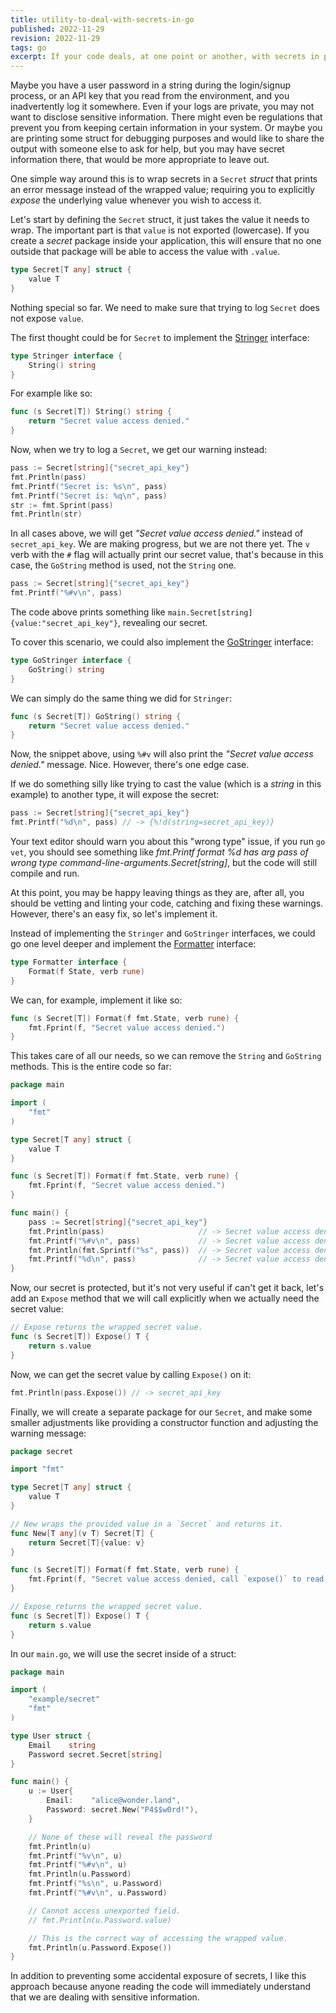 ```yaml
---
title: utility-to-deal-with-secrets-in-go
published: 2022-11-29
revision: 2022-11-29
tags: go
excerpt: If your code deals, at one point or another, with secrets in plain text, it might be a good idea to prevent accidental logging of such sensitive information.
---
```




Maybe you have a user password in a string during the login/signup process, or an API key that you read from the environment, and you inadvertently log it somewhere.
Even if your logs are private, you may not want to disclose sensitive information.
There might even be regulations that prevent you from keeping certain information in your system.
Or maybe you are printing some struct for debugging purposes and would like to share the output with someone else to ask for help, but you may have secret information there, that would be more appropriate to leave out.

One simple way around this is to wrap secrets in a `Secret` _struct_ that prints an error message instead of the wrapped value; requiring you to explicitly _expose_ the underlying value whenever you wish to access it.

Let's start by defining the `Secret` struct, it just takes the value it needs to wrap. The important part is that `value` is not exported (lowercase). If you create a _secret_ package inside your application, this will ensure that no one outside that package will be able to access the value with `.value`.

```go
type Secret[T any] struct {
    value T
}
```

Nothing special so far. We need to make sure that trying to log `Secret` does not expose `value`.

The first thought could be for `Secret` to implement the [Stringer](https://pkg.go.dev/fmt#Stringer) interface:

```go
type Stringer interface {
    String() string
}
```

For example like so:

```go
func (s Secret[T]) String() string {
    return "Secret value access denied."
}
```

Now, when we try to log a `Secret`, we get our warning instead:

```go
pass := Secret[string]{"secret_api_key"}
fmt.Println(pass)
fmt.Printf("Secret is: %s\n", pass)
fmt.Printf("Secret is: %q\n", pass)
str := fmt.Sprint(pass)
fmt.Println(str)
```

In all cases above, we will get _"Secret value access denied."_ instead of `secret_api_key`. We are making progress, but we are not there yet. The `v` verb with the `#` flag will actually print our secret value, that's because in this case, the `GoString` method is used, not the `String` one.

```go
pass := Secret[string]{"secret_api_key"}
fmt.Printf("%#v\n", pass)
```

The code above prints something like `main.Secret[string]{value:"secret_api_key"}`, revealing our secret.

To cover this scenario, we could also implement the [GoStringer](https://pkg.go.dev/fmt#GoStringer) interface:

```go
type GoStringer interface {
    GoString() string
}
```

We can simply do the same thing we did for `Stringer`:

```go
func (s Secret[T]) GoString() string {
    return "Secret value access denied."
}
```

Now, the snippet above, using `%#v` will also print the _"Secret value access denied."_ message. Nice. However, there's one edge case.

If we do something silly like trying to cast the value (which is a _string_ in this example) to another type, it will expose the secret:

```go
pass := Secret[string]{"secret_api_key"}
fmt.Printf("%d\n", pass) // -> {%!d(string=secret_api_key)}
```

Your text editor should warn you about this "wrong type" issue, if you run `go vet`, you should see something like _fmt.Printf format %d has arg pass of wrong type command-line-arguments.Secret[string]_, but the code will still compile and run.

At this point, you may be happy leaving things as they are, after all, you should be vetting and linting your code, catching and fixing these warnings. However, there's an easy fix, so let's implement it.

Instead of implementing the `Stringer` and `GoStringer` interfaces, we could go one level deeper and implement the [Formatter](https://pkg.go.dev/fmt#Formatter) interface:

```go
type Formatter interface {
    Format(f State, verb rune)
}
```

We can, for example, implement it like so:

```go
func (s Secret[T]) Format(f fmt.State, verb rune) {
    fmt.Fprint(f, "Secret value access denied.")
}
```

This takes care of all our needs, so we can remove the `String` and `GoString` methods. This is the entire code so far:

```go
package main

import (
    "fmt"
)

type Secret[T any] struct {
    value T
}

func (s Secret[T]) Format(f fmt.State, verb rune) {
    fmt.Fprint(f, "Secret value access denied.")
}

func main() {
    pass := Secret[string]{"secret_api_key"}
    fmt.Println(pass)                     // -> Secret value access denied.
    fmt.Printf("%#v\n", pass)             // -> Secret value access denied.
    fmt.Println(fmt.Sprintf("%s", pass))  // -> Secret value access denied.
    fmt.Printf("%d\n", pass)              // -> Secret value access denied.
}
```

Now, our secret is protected, but it's not very useful if can't get it back, let's add an `Expose` method that we will call explicitly when we actually need the secret value:

```go
// Expose returns the wrapped secret value.
func (s Secret[T]) Expose() T {
    return s.value
}
```

Now, we can get the secret value by calling `Expose()` on it:

```go
fmt.Println(pass.Expose()) // -> secret_api_key
```

Finally, we will create a separate package for our `Secret`, and make some smaller adjustments like providing a constructor function and adjusting the warning message:

```go
package secret

import "fmt"

type Secret[T any] struct {
    value T
}

// New wraps the provided value in a `Secret` and returns it.
func New[T any](v T) Secret[T] {
    return Secret[T]{value: v}
}

func (s Secret[T]) Format(f fmt.State, verb rune) {
    fmt.Fprint(f, "Secret value access denied, call `expose()` to read it.")
}

// Expose returns the wrapped secret value.
func (s Secret[T]) Expose() T {
    return s.value
}
```

In our `main.go`, we will use the secret inside of a struct:

```go
package main

import (
    "example/secret"
    "fmt"
)

type User struct {
    Email    string
    Password secret.Secret[string]
}

func main() {
    u := User{
        Email:    "alice@wonder.land",
        Password: secret.New("P4$$w0rd!"),
    }

    // None of these will reveal the password
    fmt.Println(u)
    fmt.Printf("%v\n", u)
    fmt.Printf("%#v\n", u)
    fmt.Println(u.Password)
    fmt.Printf("%s\n", u.Password)
    fmt.Printf("%#v\n", u.Password)

    // Cannot access unexported field.
    // fmt.Println(u.Password.value)

    // This is the correct way of accessing the wrapped value.
    fmt.Println(u.Password.Expose())
}
```

In addition to preventing some accidental exposure of secrets, I like this approach because anyone reading the code will immediately understand that we are dealing with sensitive information.
